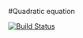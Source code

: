 #Quadratic equation

[![Build Status](https://https://travis-ci.org/Irin777/dopusk/jobs/245237193.svg?branch=master)](https://travis-ci.org/Irin777/dopusk/jobs/245237193)

